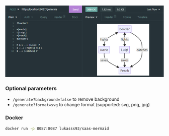 ![img.png](img.png)

### Optional parameters
- `/generate?background=false` to remove background
- `/generate?format=svg` to change format (supported: svg, png, jpg)

### Docker
```bash
docker run -p 8087:8087 lukasss93/saas-mermaid
```